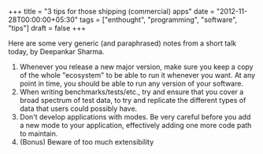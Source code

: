 +++
title = "3 tips for those shipping (commercial) apps"
date = "2012-11-28T00:00:00+05:30"
tags = ["enthought", "programming", "software", "tips"]
draft = false
+++

Here are some very generic (and paraphrased) notes from a short
talk today, by Deepankar Sharma.

1.  Whenever you release a new major version, make sure you keep a
    copy of the whole "ecosystem" to be able to run it whenever you
    want.  At any point in time, you should be able to run any
    version of your software.
2.  When writing benchmarks/tests/etc., try and ensure that you
    cover a broad spectrum of test data, to try and replicate the
    different types of data that users could possibly have.
3.  Don't develop applications with modes.  Be very careful before
    you add a new mode to your application, effectively adding one
    more code path to maintain.
4.  (Bonus) Beware of too much extensibility
